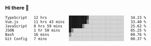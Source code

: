 ### Hi there 👋

<!--
**hjklink/hjklink** is a ✨ _special_ ✨ repository because its `README.md` (this file) appears on your GitHub profile.

Here are some ideas to get you started:

- 🔭 I’m currently working on ...
- 🌱 I’m currently learning ...
- 👯 I’m looking to collaborate on ...
- 🤔 I’m looking for help with ...
- 💬 Ask me about ...
- 📫 How to reach me: ...
- 😄 Pronouns: ...
- ⚡ Fun fact: ...
-->


<!--START_SECTION:waka-->

```text
TypeScript   12 hrs          ████████▓░░░░░░░░░░░░░░░░   34.23 %
Vue.js       11 hrs 43 mins  ████████▒░░░░░░░░░░░░░░░░   33.40 %
JavaScript   8 hrs 59 mins   ██████▒░░░░░░░░░░░░░░░░░░   25.62 %
JSON         1 hr 50 mins    █▒░░░░░░░░░░░░░░░░░░░░░░░   05.25 %
Bash         16 mins         ▒░░░░░░░░░░░░░░░░░░░░░░░░   00.76 %
Git Config   7 mins          ░░░░░░░░░░░░░░░░░░░░░░░░░   00.37 %
```

<!--END_SECTION:waka-->
